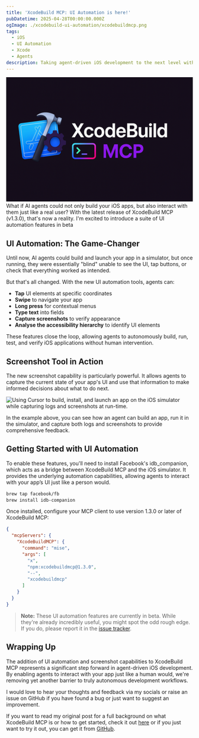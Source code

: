 ```yaml
---
title: 'XcodeBuild MCP: UI Automation is here!'
pubDatetime: 2025-04-28T00:00:00.000Z
ogImage: ./xcodebuild-ui-automation/xcodebuildmcp.png
tags:
  - iOS
  - UI Automation
  - Xcode
  - Agents
description: Taking agent-driven iOS development to the next level with UI Automation
---
```

![XcodeBuild MCP: UI Automation is here!](./xcodebuild-ui-automation/xcodebuildmcp.png)
What if AI agents could not only build your iOS apps, but also interact with them just like a real user? With the latest release of XcodeBuild MCP (v1.3.0), that's now a reality. I'm excited to introduce a suite of UI automation features in beta

## UI Automation: The Game-Changer

Until now, AI agents could build and launch your app in a simulator, but once running, they were essentially "blind" unable to see the UI, tap buttons, or check that everything worked as intended.

But that's all changed. With the new UI automation tools, agents can:

- **Tap** UI elements at specific coordinates
- **Swipe** to navigate your app
- **Long press** for contextual menus
- **Type text** into fields
- **Capture screenshots** to verify appearance
- **Analyse the accessibility hierarchy** to identify UI elements

These features close the loop, allowing agents to autonomously build, run, test, and verify iOS applications without human intervention.

## Screenshot Tool in Action

The new screenshot capability is particularly powerful. It allows agents to capture the current state of your app's UI and use that information to make informed decisions about what to do next.

![Using Cursor to build, install, and launch an app on the iOS simulator while capturing logs and screenshots at run-time.](https://github.com/user-attachments/assets/17300a18-f47a-428a-aad3-dc094859c1b2)

In the example above, you can see how an agent can build an app, run it in the simulator, and capture both logs and screenshots to provide comprehensive feedback.

## Getting Started with UI Automation

To enable these features, you'll need to install Facebook's idb_companion, which acts as a bridge between XcodeBuild MCP and the iOS simulator. It provides the underlying automation capabilities, allowing agents to interact with your app’s UI just like a person would.

```bash
brew tap facebook/fb
brew install idb-companion
```
Once installed, configure your MCP client to use version 1.3.0 or later of XcodeBuild MCP:

```json
{
  "mcpServers": {
    "XcodeBuildMCP": {
      "command": "mise",
      "args": [
        "x",
        "npm:xcodebuildmcp@1.3.0",
        "--",
        "xcodebuildmcp"
      ]
    }
  }
}
```
> **Note:** These UI automation features are currently in beta. While they're already incredibly useful, you might spot the odd rough edge. If you do, please report it in the [issue tracker](https://github.com/cameroncooke/XcodeBuildMCP/issues).

## Wrapping Up

The addition of UI automation and screenshot capabilities to XcodeBuild MCP represents a significant step forward in agent-driven iOS development. By enabling agents to interact with your app just like a human would, we're removing yet another barrier to truly autonomous development workflows.

I would love to hear your thoughts and feedback via my socials or raise an issue on GitHub if you have found a bug or just want to suggest an improvement.

If you want to read my original post for a full background on what XcodeBuild MCP is or how to get started, check it out [here](/posts/xcodebuild-mcp/) or if you just want to try it out, you can get it from [GitHub](https://github.com/cameroncooke/XcodeBuildMCP).
